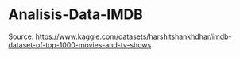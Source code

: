 # Analisis-Data-IMDB

Source: https://www.kaggle.com/datasets/harshitshankhdhar/imdb-dataset-of-top-1000-movies-and-tv-shows
